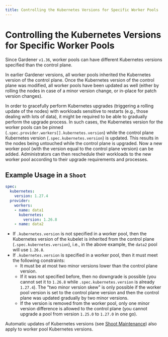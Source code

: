 ```yaml
---
title: Controlling the Kubernetes Versions for Specific Worker Pools
---
```


# Controlling the Kubernetes Versions for Specific Worker Pools

Since Gardener `v1.36`, worker pools can have different Kubernetes versions specified than the control plane.

In earlier Gardener versions, all worker pools inherited the Kubernetes version of the control plane. Once the Kubernetes version of the control plane was modified, all worker pools have been updated as well (either by rolling the nodes in case of a minor version change, or in-place for patch version changes).

In order to gracefully perform Kubernetes upgrades (triggering a rolling update of the nodes) with workloads sensitive to restarts (e.g., those dealing with lots of data), it might be required to be able to gradually perform the upgrade process.
In such cases, the Kubernetes version for the worker pools can be pinned (`.spec.provider.workers[].kubernetes.version`) while the control plane Kubernetes version (`.spec.kubernetes.version`) is updated.
This results in the nodes being untouched while the control plane is upgraded. 
Now a new worker pool (with the version equal to the control plane version) can be added.
Administrators can then reschedule their workloads to the new worker pool according to their upgrade requirements and processes.

## Example Usage in a `Shoot`

```yaml
spec:
  kubernetes:
    version: 1.27.4
  provider:
    workers:
    - name: data1
      kubernetes:
        version: 1.26.8
    - name: data2
```

- If `.kubernetes.version` is not specified in a worker pool, then the Kubernetes version of the kubelet is inherited from the control plane (`.spec.kubernetes.version`), i.e., in the above example, the `data2` pool will use `1.26.8`.
- If `.kubernetes.version` is specified in a worker pool, then it must meet the following constraints:
  - It must be at most two minor versions lower than the control plane version.
  - If it was not specified before, then no downgrade is possible (you cannot set it to `1.26.8` while `.spec.kubernetes.version` is already `1.27.4`). The "two minor version skew" is only possible if the worker pool version is set to the control plane version and then the control plane was updated gradually by two minor versions.
  - If the version is removed from the worker pool, only one minor version difference is allowed to the control plane (you cannot upgrade a pool from version `1.25.0` to `1.27.0` in one go).

Automatic updates of Kubernetes versions (see [Shoot Maintenance](shoot_maintenance.md#automatic-version-updates)) also apply to worker pool Kubernetes versions.

